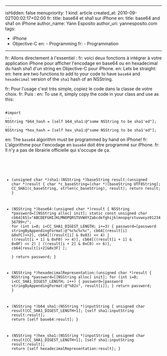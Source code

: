 -----
isHidden:       false
menupriority:   1
kind:           article
created_at:     2010-09-02T00:02:17+02:00
fr: title: base64 et sha1 sur iPhone
en: title: base64 and sha1 on iPhone
author_name: Yann Esposito
author_uri: yannesposito.com
tags:
  - iPhone
  - Objective-C
en:   - Programming
fr:   - Programmation
-----

fr: Allons directement à l'essentiel :
fr: voici deux fonctions à intégrer à votre application iPhone pour afficher l'encodage en base64 ou en hexadecimal du hash sha1 d'un string en Objective-C pour iPhone.
en: Lets be straight:
en: here are two functions to add to your code to have `base64` and `hexadecimal` version of the `sha1` hash of an NSString.

fr: Pour l'usage c'est très simple, copiez le code dans la classe de votre choix.
fr: Puis :
en: To use it, simply copy the code in your class and use as this:

<code class="objective-c">
#import <CommonCrypto/CommonDigest.h>
...
NSString *b64_hash = [self b64_sha1:@"some NSString to be sha1'ed"];
...
NSString *hex_hash = [self hex_sha1:@"some NSString to be sha1'ed"];
</code>

en: The `base64` algorithm must be programmed by hand on iPhone!
fr: L'algorithme pour l'encodage en `base64` doit être programmé sur iPhone.
fr: Il n'y a pas de librairie officielle qui s'occupe de ça.

<code class="c" file="iphone_base64_sha1.c">

- (unsigned char *)sha1:(NSString *)baseString result:(unsigned char *)result {
    char *c_baseString=(char *)[baseString UTF8String];
    CC_SHA1(c_baseString, strlen(c_baseString), result);
    return result;
}

- (NSString *)base64:(unsigned char *)result {
    NSString *password=[[NSString alloc] init];
    static const unsigned char cb64[65]="ABCDEFGHIJKLMNOPQRSTUVWXYZabcdefghijklmnopqrstuvwxyz0123456789+/";
    for (int i=0; i<CC_SHA1_DIGEST_LENGTH; i+=3) {
        password=[password stringByAppendingFormat:@"%c%c%c%c",
            cb64[(result[i] &0xFC)>>2],
            cb64[((result[i] & 0x03) << 4)
                | ((result[i + 1] & 0xF0) >> 4)],
            cb64[((result[i + 1] & 0x0F) << 2)
                | ((result[i + 2] & 0xC0) >> 6)],
            cb64[result[i+2]&0x3F]
                ];            
    }
    return password;
}

- (NSString *)hexadecimalRepresentation:(unsigned char *)result {
    NSString *password=[[NSString alloc] init];
    for (int i=0; i<CC_SHA1_DIGEST_LENGTH; i++) {
        password=[password stringByAppendingFormat:@"%02x", result[i]];
    }
    return password;
}

- (NSString *)b64_sha1:(NSString *)inputString {
    unsigned char result[CC_SHA1_DIGEST_LENGTH+1];
    [self sha1:inputString result:result];
    return [self base64:result];
}

- (NSString *)hex_sha1:(NSString *)inputString {
    unsigned char result[CC_SHA1_DIGEST_LENGTH+1];
    [self sha1:inputString result:result];
    return [self hexadecimalRepresentation:result];
}
</code>
